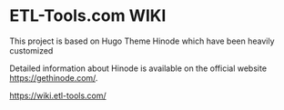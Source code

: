 # ETL-Tools.com WIKI

This project is based on Hugo Theme Hinode which have been heavily customized

Detailed information about Hinode is available on the official website https://gethinode.com/.

https://wiki.etl-tools.com/
